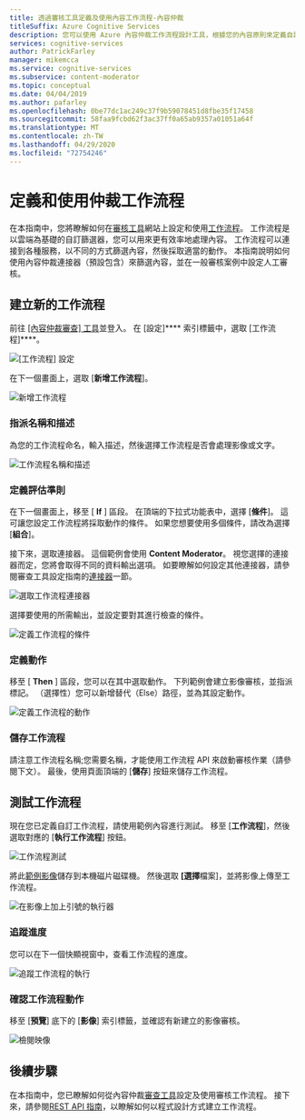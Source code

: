```yaml
---
title: 透過審核工具定義及使用內容工作流程-內容仲裁
titleSuffix: Azure Cognitive Services
description: 您可以使用 Azure 內容仲裁工作流程設計工具，根據您的內容原則來定義自訂工作流程和閾值。
services: cognitive-services
author: PatrickFarley
manager: mikemcca
ms.service: cognitive-services
ms.subservice: content-moderator
ms.topic: conceptual
ms.date: 04/04/2019
ms.author: pafarley
ms.openlocfilehash: 0be77dc1ac249c37f9b59078451d8fbe35f17458
ms.sourcegitcommit: 58faa9fcbd62f3ac37ff0a65ab9357a01051a64f
ms.translationtype: MT
ms.contentlocale: zh-TW
ms.lasthandoff: 04/29/2020
ms.locfileid: "72754246"
---
```

# <a name="define-and-use-moderation-workflows"></a>定義和使用仲裁工作流程

在本指南中，您將瞭解如何在[審核工具](https://contentmoderator.cognitive.microsoft.com)網站上設定和使用[工作流程](../review-api.md#workflows)。 工作流程是以雲端為基礎的自訂篩選器，您可以用來更有效率地處理內容。 工作流程可以連接到各種服務，以不同的方式篩選內容，然後採取適當的動作。 本指南說明如何使用內容仲裁連接器（預設包含）來篩選內容，並在一般審核案例中設定人工審核。

## <a name="create-a-new-workflow"></a>建立新的工作流程

前往 [[內容仲裁審查] 工具](https://contentmoderator.cognitive.microsoft.com/)並登入。 在 [設定]**** 索引標籤中，選取 [工作流程]****。

![[工作流程] 設定](images/2-workflows-0.png)

在下一個畫面上，選取 [**新增工作流程**]。

![新增工作流程](images/2-workflows-1.png)

### <a name="assign-a-name-and-description"></a>指派名稱和描述

為您的工作流程命名，輸入描述，然後選擇工作流程是否會處理影像或文字。

![工作流程名稱和描述](images/image-workflow-create.PNG)

### <a name="define-evaluation-criteria"></a>定義評估準則

在下一個畫面上，移至 [ **If** ] 區段。 在頂端的下拉式功能表中，選擇 [**條件**]。 這可讓您設定工作流程將採取動作的條件。 如果您想要使用多個條件，請改為選擇 [**組合**]。 

接下來，選取連接器。 這個範例會使用 **Content Moderator**。 視您選擇的連接器而定，您將會取得不同的資料輸出選項。 如要瞭解如何設定其他連接器，請參閱審查工具設定指南的[連接器](./configure.md#connectors)一節。

![選取工作流程連接器](images/image-workflow-connect-to.PNG)

選擇要使用的所需輸出，並設定要對其進行檢查的條件。

![定義工作流程的條件](images/image-workflow-condition.PNG)

### <a name="define-the-action"></a>定義動作

移至 [ **Then** ] 區段，您可以在其中選取動作。 下列範例會建立影像審核，並指派標記。 （選擇性）您可以新增替代（Else）路徑，並為其設定動作。

![定義工作流程的動作](images/image-workflow-action.PNG)

### <a name="save-the-workflow"></a>儲存工作流程

請注意工作流程名稱;您需要名稱，才能使用工作流程 API 來啟動審核作業（請參閱下文）。 最後，使用頁面頂端的 [**儲存**] 按鈕來儲存工作流程。

## <a name="test-the-workflow"></a>測試工作流程

現在您已定義自訂工作流程，請使用範例內容進行測試。 移至 [**工作流程**]，然後選取對應的 [**執行工作流程**] 按鈕。

![工作流程測試](images/image-workflow-execute.PNG)

將此[範例影像](https://moderatorsampleimages.blob.core.windows.net/samples/sample2.jpg)儲存到本機磁片磁碟機。 然後選取 **[選擇**檔案]，並將影像上傳至工作流程。

![在影像上加上引號的執行器](images/sample-text.jpg)

### <a name="track-progress"></a>追蹤進度

您可以在下一個快顯視窗中，查看工作流程的進度。

![追蹤工作流程的執行](images/image-workflow-job.PNG)

### <a name="verify-workflow-action"></a>確認工作流程動作

移至 [**預覽**] 底下的 [**影像**] 索引標籤，並確認有新建立的影像審核。

![檢閱映像](images/image-workflow-review.PNG)

## <a name="next-steps"></a>後續步驟

在本指南中，您已瞭解如何從內容仲裁[審查工具](https://contentmoderator.cognitive.microsoft.com)設定及使用審核工作流程。 接下來，請參閱[REST API 指南](../try-review-api-workflow.md)，以瞭解如何以程式設計方式建立工作流程。
